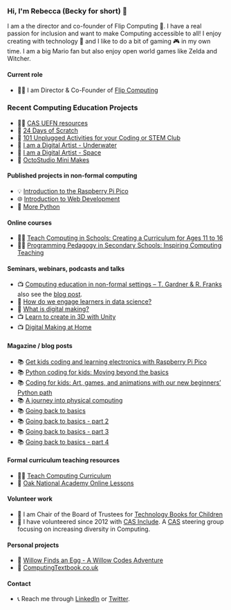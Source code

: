 ### Hi, I'm Rebecca (Becky for short) 👋

I am a the director and co-founder of Flip Computing 💾. I have a real passion for inclusion and want to make Computing accessible to all! I enjoy creating with technology 🎨 and I like to do a bit of gaming 🎮 in my own time. I am a big Mario fan but also enjoy open world games like Zelda and Witcher. 

#### Current role
+ 👩‍💻 I am Director & Co-Founder of [Flip Computing](https://www.flipcomputing.com/)

### Recent Computing Education Projects
+ 👩‍🏫 [CAS UEFN resources](https://www.computingatschool.org.uk/resources/2024/april/getting-started-in-unreal-editor-for-fortnite)
+ 📙 [24 Days of Scratch](https://flipcomputing.com/books/)
+ 📙 [101 Unplugged Activities for your Coding or STEM Club](https://flipcomputing.com/books/)
+ 📙 [I am a Digital Artist - Underwater](https://flipcomputing.com/books/)
+ 📙 [I am a Digital Artist - Space](https://flipcomputing.com/books/)
+ 📙 [OctoStudio Mini Makes](https://flipcomputing.com/octostudio-dip-in/)

#### Published projects in non-formal computing
+ 💡 [Introduction to the Raspberry Pi Pico](https://projects.raspberrypi.org/en/pathways/pico-intro)
+ 🌐 [Introduction to Web Development](https://projects.raspberrypi.org/en/pathways/web-intro)
+ 🐍 [More Python](https://projects.raspberrypi.org/en/pathways/more-python)

#### Online courses
+ 👩‍🏫 [Teach Computing in Schools: Creating a Curriculum for Ages 11 to 16](https://www.futurelearn.com/courses/teach-computing-in-schools-creating-a-curriculum-for-ages-11-to-16)
+ 👩‍🏫 [Programming Pedagogy in Secondary Schools: Inspiring Computing Teaching](https://www.futurelearn.com/courses/secondary-programming-pedagogy)

#### Seminars, webinars, podcasts and talks
+ 📺 [Computing education in non-formal settings – T. Gardner & R. Franks](https://www.youtube.com/watch?v=r10AjfweFng) also see the [blog post](https://www.raspberrypi.org/blog/research-practice-evaluate-improve-computing-education-non-formal-settings-seminar/).
+ 🎤 [How do we engage learners in data science?](https://helloworld.raspberrypi.org/articles/how-do-we-engage-learners-in-data-science)
+ 🎤 [What is digital making?](https://helloworld.raspberrypi.org/articles/what-is-digital-making)
+ 📺 [Learn to create in 3D with Unity](https://www.youtube.com/watch?v=0pUyhlc4W2I)
+ 📺 [Digital Making at Home](https://www.youtube.com/watch?v=nR0-b519jN4&list=PLxyaWvsfmq491u4XhJtFAnZF0pOyexAkN&index=29&t=23s)

#### Magazine / blog posts
+ 📚 [Get kids coding and learning electronics with Raspberry Pi Pico](https://www.raspberrypi.org/blog/kids-coding-electronics-raspberry-pi-pico-free-learning-resource/)
+ 📚 [Python coding for kids: Moving beyond the basics](https://www.raspberrypi.org/blog/python-coding-for-kids-beyond-the-basics/)
+ 📚 [Coding for kids: Art, games, and animations with our new beginners’ Python path](https://www.raspberrypi.org/blog/coding-for-kids-art-games-animations-beginners-python-programming/)
+ 📚 [A journey into physical computing](https://helloworld.raspberrypi.org/articles/hw15-a-journey-into-physical-computing)
+ 📚 [Going back to basics](https://helloworld.raspberrypi.org/articles/hw16-going-back-to-basics)
+ 📚 [Going back to basics - part 2](https://helloworld.raspberrypi.org/articles/hw17-going-back-to-basics-part-2)
+ 📚 [Going back to basics - part 3](https://helloworld.raspberrypi.org/articles/hw18-going-back-to-basics-part-3)
+ 📚 [Going back to basics - part 4](https://helloworld.raspberrypi.org/articles/hw19-going-back-to-basics-part-4)

#### Formal curriculum teaching resources
+ 👩‍🏫 [Teach Computing Curriculum](https://teachcomputing.org/curriculum/key-stage-4/programming-part-1-sequence)
+ 🌳 [Oak National Academy Online Lessons](https://classroom.thenational.academy/units/data-representation-618b)

#### Volunteer work
+ 👀 I am Chair of the Board of Trustees for [Technology Books for Children](https://www.technologybooksforchildren.org/)
+ 👀 I have volunteered since 2012 with [CAS Include](https://www.casinclude.org/). A [CAS](https://www.computingatschool.org.uk/) steering group focusing on increasing diversity in Computing. 

#### Personal projects
+ 📘 [Willow Finds an Egg - A Willow Codes Adventure](https://www.willowcodes.com/)
+ 📙 [ComputingTextbook.co.uk](https://sites.google.com/view/computingtextbook/home)

#### Contact
+ 📞 Reach me through [LinkedIn](https://www.linkedin.com/in/rebecca-franks-27a08161/) or [Twitter](https://twitter.com/FranksbeckyHi).
